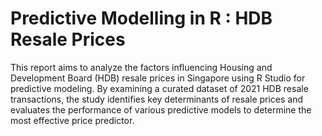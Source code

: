 # Predictive Modelling in R : HDB Resale Prices
This report aims to analyze the factors influencing Housing and Development Board (HDB) resale prices in Singapore using R Studio for predictive modeling. By examining a curated dataset of 2021 HDB resale transactions, the study identifies key determinants of resale prices and evaluates the performance of various predictive models to determine the most effective price predictor.
